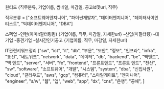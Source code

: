원티드
{직무분류, 기업이름, 썸네일, 마감일, 공고id및url, 직무}

직무분류 = ["소프트웨어엔지니어", "파이썬개발자",
          "데이터엔지니어", "데이터사이언티스트",
          "빅데이터엔지니어", "DBA"]

스펙업
-인턴(이미it필터링됨)
    {기업이름, 직무, 마감일, 자세한url}
-신입(미필터링)
    -대기업
    -중견기업
    -실시간인기공고
    {기업이름, 직무, 마감일, 자세한url}



IT관련키워드정리
["sw", "ict", "it", "db", "부문", "보안", "정보", "인프라", "infra",
 "통신", "네트워크", "network", "data", "데이터", "db", "backend", "be",
 "백엔드", "백 엔드", "server", "서버", "fe", "frontend", "프론트엔드", "프론트 엔드",
 "전산", "sw", "software", "소프트웨어", "개발", "시스템", "system", "dba",
 "신입사원", "cloud", "클라우드", "aws", "gcp", "컴퓨터", "스마일게이트", "엔지니어",
 "engineer", "s/w", "웹", "앱", "web", "app", "dx", "cns", "은행", "공채",
 ]
    
